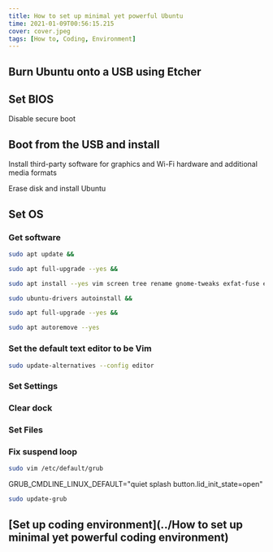 ```yaml
---
title: How to set up minimal yet powerful Ubuntu
time: 2021-01-09T00:56:15.215
cover: cover.jpeg
tags: [How to, Coding, Environment]
---
```


## Burn Ubuntu onto a USB using Etcher

## Set BIOS

Disable secure boot

## Boot from the USB and install

Install third-party software for graphics and Wi-Fi hardware and additional media formats

Erase disk and install Ubuntu

## Set OS

### Get software

```sh
sudo apt update &&

sudo apt full-upgrade --yes &&

sudo apt install --yes vim screen tree rename gnome-tweaks exfat-fuse exfat-utils testdisk network-manager-openconnect-gnome &&

sudo ubuntu-drivers autoinstall &&

sudo apt full-upgrade --yes &&

sudo apt autoremove --yes
```

### Set the default text editor to be Vim

```sh
sudo update-alternatives --config editor
```

### Set Settings

### Clear dock

### Set Files

### Fix suspend loop

```sh
sudo vim /etc/default/grub
```

GRUB_CMDLINE_LINUX_DEFAULT="quiet splash button.lid_init_state=open"

```sh
sudo update-grub
```

## [Set up coding environment](../How to set up minimal yet powerful coding environment)
